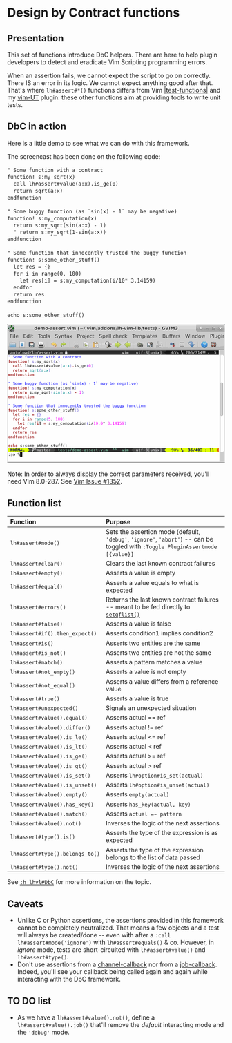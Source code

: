 # Design by Contract functions

## Presentation
This set of functions introduce DbC helpers. There are here to help plugin
developers to detect and eradicate Vim Scripting programming errors.

When an assertion fails, we cannot expect the script to go on correctly. There
IS an error in its logic. We cannot expect anything good after that. That's
where `lh#assert#*()` functions differs from Vim
[|test-functions|](http://vimhelp.appspot.com/usr_41.txt.html#test-functions)
and my [vim-UT](http://github.com/LucHermitte/vim-UT) plugin: these other
functions aim at providing tools to write unit tests.

## DbC in action
Here is a little demo to see what we can do with this framework.

The screencast has been done on the following code:

```vim
" Some function with a contract
function! s:my_sqrt(x)
  call lh#assert#value(a:x).is_ge(0)
  return sqrt(a:x)
endfunction

" Some buggy function (as `sin(x) - 1` may be negative)
function! s:my_computation(x)
  return s:my_sqrt(sin(a:x) - 1)
  " return s:my_sqrt(1-sin(a:x))
endfunction

" Some function that innocently trusted the buggy function
function! s:some_other_stuff()
  let res = {}
  for i in range(0, 100)
    let res[i] = s:my_computation(i/10* 3.14159)
  endfor
  return res
endfunction

echo s:some_other_stuff()
```

![lh-vim-lib DbC framework demo](screencast-dbc.gif "lh-vim-lib DbC framework demo")

Note: In order to always display the correct parameters received, you'll need
Vim 8.0-287. See [Vim Issue #1352](http://github.com/vim/vim/issues/1352).

## Function list

| Function                       | Purpose                                                                                                                                           |
|:-------------------------------|:--------------------------------------------------------------------------------------------------------------------------------------------------|
| `lh#assert#mode()`             | Sets the assertion mode (default, `'debug'`, `'ignore'`, `'abort'`) -- can be toggled with `:Toggle PluginAssertmode [{value}]`                   |
| `lh#assert#clear()`            | Clears the last known contract failures                                                                                                           |
| `lh#assert#empty()`            | Asserts a value is empty                                                                                                                          |
| `lh#assert#equal()`            | Asserts a value equals to what is expected                                                                                                        |
| `lh#assert#errors()`           | Returns the last known contract failures -- meant to be fed directly to [`setqflist()`](http://vimhelp.appspot.com/eval.txt.html#setqflist%28%29) |
| `lh#assert#false()`            | Asserts a value is false                                                                                                                          |
| `lh#assert#if().then_expect()` | Asserts condition1 implies condition2                                                                                                             |
| `lh#assert#is()`               | Asserts two entities are the same                                                                                                                 |
| `lh#assert#is_not()`           | Asserts two entities are not the same                                                                                                             |
| `lh#assert#match()`            | Asserts a pattern matches a value                                                                                                                 |
| `lh#assert#not_empty()`        | Asserts a value is not empty                                                                                                                      |
| `lh#assert#not_equal()`        | Asserts a value differs from a reference value                                                                                                    |
| `lh#assert#true()`             | Asserts a value is true                                                                                                                           |
| `lh#assert#unexpected()`       | Signals an unexpected situation                                                                                                                   |
| `lh#assert#value().equal()`    | Asserts actual == ref                                                                                                                             |
| `lh#assert#value().differ()`   | Asserts actual != ref                                                                                                                             |
| `lh#assert#value().is_le()`    | Asserts actual <= ref                                                                                                                             |
| `lh#assert#value().is_lt()`    | Asserts actual <  ref                                                                                                                             |
| `lh#assert#value().is_ge()`    | Asserts actual >= ref                                                                                                                             |
| `lh#assert#value().is_gt()`    | Asserts actual >  ref                                                                                                                             |
| `lh#assert#value().is_set()`   | Asserts `lh#option#is_set(actual)`                                                                                                                |
| `lh#assert#value().is_unset()` | Asserts `lh#option#is_unset(actual)`                                                                                                              |
| `lh#assert#value().empty()`    | Asserts `empty(actual)`                                                                                                                           |
| `lh#assert#value().has_key()`  | Asserts `has_key(actual, key)`                                                                                                                    |
| `lh#assert#value().match()`    | Asserts `actual =~ pattern`                                                                                                                       |
| `lh#assert#value().not()`      | Inverses the logic of the next assertions                                                                                                         |
| `lh#assert#type().is()`        | Asserts the type of the expression is as expected                                                                                                 |
| `lh#assert#type().belongs_to()`| Asserts the type of the expression belongs to the list of data passed                                                                             |
| `lh#assert#type().not()`       | Inverses the logic of the next assertions                                                                                                         |


See [`:h lhvl#DbC`](lh-vim-lib.txt) for more information on the topic.

## Caveats

 * Unlike C or Python assertions, the assertions provided in this framework
   cannot be completely neutralized. That means a few objects and a test will always be
   created/done -- even with after a `:call lh#assert#mode('ignore')` with
   `lh#assert#equals()` & co. However, in _ignore_ mode, tests are
   short-circuited with `lh#assert#value()` and `lh#assert#type()`.
 * Don't use assertions from a
   [channel-callback](http://vimhelp.appspot.com/channel.txt.html#channel%2dcallback)
   nor from a
   [job-callback](http://vimhelp.appspot.com/channel.txt.html#job%2dcallback).
   Indeed, you'll see your callback being called again and again while
   interacting with the DbC framework.

## TO DO list

 * As we have a `lh#assert#value().not()`, define a `lh#assert#value().job()`
   that'll remove the _default_ interacting mode and the `'debug'` mode.
